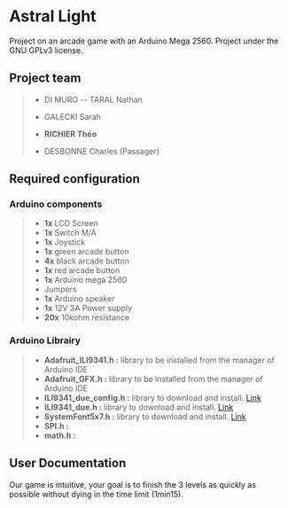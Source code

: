 # Astral Light
 Project on an arcade game with an Arduino Mega 2560. Project under the GNU GPLv3 license.

## Project team
>- DI MURO -- TARAL Nathan
>- GALECKI Sarah
>- **RICHIER Théo**
>
>- DESBONNE Charles (Passager)

## Required configuration

### Arduino components
>- **1x** LCD Screen
>- **1x** Switch M/A
>- **1x** Joystick
>- **1x** green arcade button
>- **4x** black arcade button
>- **1x** red arcade button
>- **1x** Arduino méga 2560
>-   Jumpers
>- **1x** Arduino speaker
>- **1x** 12V 3A Power supply
>- **20x** 10kohm resistance

### Arduino Librairy
>- **Adafruit_ILI9341.h :**  library to be installed from the manager of Arduino IDE
>- **Adafruit_GFX.h :** library to be installed from the manager of Arduino IDE
>- **ILI9341_due_config.h :** library to download and install. [Link](https://github.com/marekburiak/ILI9341_due/blob/master/ILI9341_due_config.h)
>- **ILI9341_due.h :** library to download and install. [Link](https://github.com/marekburiak/ILI9341_due)
>- **SystemFont5x7.h :** library to download and install. [Link](https://github.com/cjd/DMD/blob/master/SystemFont5x7.h)
>- **SPI.h :**
>- **math.h :**

## User Documentation
Our game is intuitive, your goal is to finish the 3 levels as quickly as possible without dying in the time limit (1min15).
